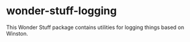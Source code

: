 # wonder-stuff-logging

This Wonder Stuff package contains utilities for logging things based on Winston.
